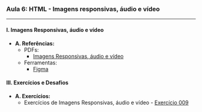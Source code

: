 ### **Aula 6: HTML - Imagens responsivas, áudio e vídeo**

---

#### **I. Imagens Responsivas, áudio e vídeo**

- **A. Referências:**
  - PDFs:
    - [Imagens Responsivas, áudio e vídeo](../referencias/curso-html-css-gustavo-guanabara/aulas-pdf/11%20-%20Imagens%20dinâmicas,%20áudios%20e%20vídeos.pdf)
  - Ferramentas:
    - [Figma](https://www.figma.com/)

#### **III. Exercícios e Desafios**

- **A. Exercícios:**
  - Exercícios de Imagens Responsivas, áudio e vídeo - [Exercício 009](../exercicios/exercicio-009/)
